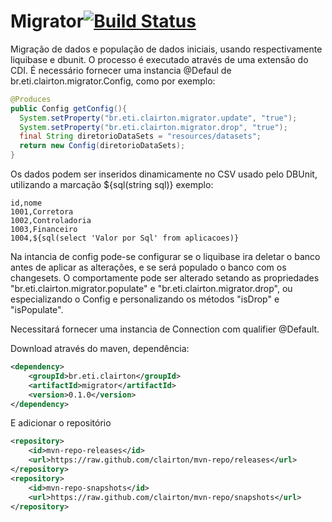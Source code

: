 # Migrator[![Build Status](https://travis-ci.org/clairton/migrator.svg?branch=master)](https://travis-ci.org/clairton/migrator)
Migração de dados e população de dados iniciais, usando respectivamente liquibase e dbunit. 
O processo é executado através de uma extensão do CDI. É necessário fornecer uma instancia @Defaul
de br.eti.clairton.migrator.Config, como por exemplo:
```java
@Produces
public Config getConfig(){
  System.setProperty("br.eti.clairton.migrator.update", "true");
  System.setProperty("br.eti.clairton.migrator.drop", "true");
  final String diretorioDataSets = "resources/datasets";
  return new Config(diretorioDataSets);
}	
```
Os dados podem ser inseridos dinamicamente no CSV usado pelo DBUnit, utilizando a marcação ${sql(string sql)} exemplo:
```csv
id,nome
1001,Corretora
1002,Controladoria
1003,Financeiro
1004,${sql(select 'Valor por Sql' from aplicacoes)}
```
Na intancia de config pode-se configurar se o liquibase ira deletar o banco antes de aplicar as alterações, e
se será populado o banco com os changesets. O comportamente pode ser alterado setando as propriedades
"br.eti.clairton.migrator.populate" e "br.eti.clairton.migrator.drop", 
ou especializando o Config e personalizando os métodos "isDrop" e "isPopulate".

Necessitará fornecer uma instancia de Connection com qualifier @Default.

Download através do maven, dependência:
```xml
<dependency>
	<groupId>br.eti.clairton</groupId>
    <artifactId>migrator</artifactId>
	<version>0.1.0</version>
</dependency>
```
E adicionar o repositório
```xml
<repository>
	<id>mvn-repo-releases</id>
	<url>https://raw.github.com/clairton/mvn-repo/releases</url>
</repository>
<repository>
	<id>mvn-repo-snapshots</id>
	<url>https://raw.github.com/clairton/mvn-repo/snapshots</url>
</repository>
```
